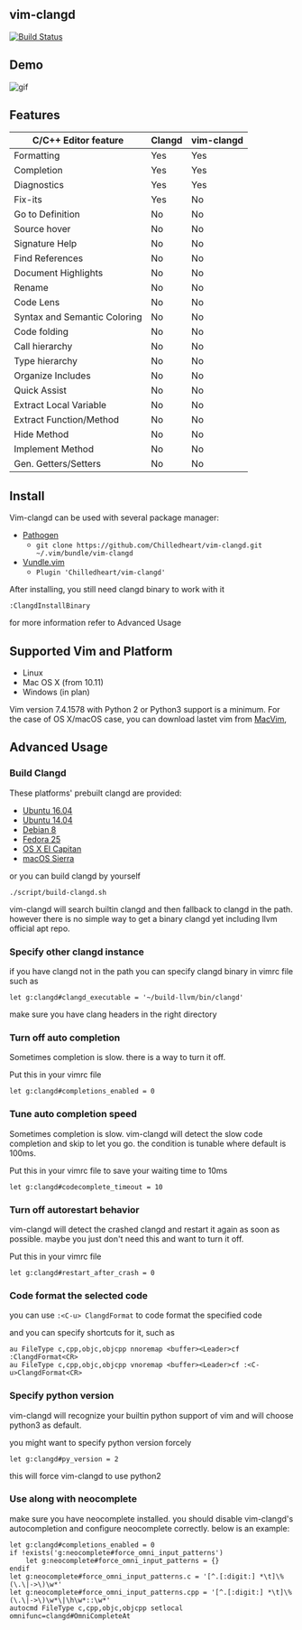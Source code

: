 ## vim-clangd
[![Build Status](https://travis-ci.org/Chilledheart/vim-clangd.svg?branch=master)](http://travis-ci.org/Chilledheart/vim-clangd)

## Demo

![gif](http://i.imgur.com/I9cO6Ve.gif)

## Features

|C/C++ Editor feature                |Clangd    |vim-clangd|
|------------------------------------|----------|----------|
|Formatting                          |Yes       |Yes       |
|Completion                          |Yes       |Yes       |
|Diagnostics                         |Yes       |Yes       |
|Fix-its                             |Yes       |No        |
|Go to Definition                    |No        |No        |
|Source hover                        |No        |No        |
|Signature Help                      |No        |No        |
|Find References                     |No        |No        |
|Document Highlights                 |No        |No        |
|Rename                              |No        |No        |
|Code Lens                           |No        |No        |
|Syntax and Semantic Coloring        |No        |No        |
|Code folding                        |No        |No        |
|Call hierarchy                      |No        |No        |
|Type hierarchy                      |No        |No        |
|Organize Includes                   |No        |No        |
|Quick Assist                        |No        |No        |
|Extract Local Variable              |No        |No        |
|Extract Function/Method             |No        |No        |
|Hide Method                         |No        |No        |
|Implement Method                    |No        |No        |
|Gen. Getters/Setters                |No        |No        |

## Install

Vim-clangd can be used with several package manager:
* [Pathogen](https://github.com/tpope/vim-pathogen)
  * `git clone https://github.com/Chilledheart/vim-clangd.git ~/.vim/bundle/vim-clangd`
* [Vundle.vim](https://github.com/VundleVim/Vundle.vim)
  * `Plugin 'Chilledheart/vim-clangd'`

After installing, you still need clangd binary to work with it

```
:ClangdInstallBinary
```

for more information refer to Advanced Usage

## Supported Vim and Platform

- Linux
- Mac OS X (from 10.11)
- Windows (in plan)

Vim version 7.4.1578 with Python 2 or Python3 support is a minimum.
For the case of OS X/macOS case, you can download lastet vim from [MacVim](https://github.com/macvim-dev/macvim/releases),

## Advanced Usage

### Build Clangd

These platforms' prebuilt clangd are provided:
- [Ubuntu 16.04](https://storage.googleapis.com/vim-clangd/clangd-ubuntu-16.04.tar.gz)
- [Ubuntu 14.04](https://storage.googleapis.com/vim-clangd/clangd-ubuntu-14.04.tar.gz)
- [Debian 8](https://storage.googleapis.com/vim-clangd/clangd-debian-8.tar.gz)
- [Fedora 25](https://storage.googleapis.com/vim-clangd/clangd-fedora.tar.gz)
- [OS X El Capitan](https://storage.googleapis.com/vim-clangd/clangd-macosx-10-11.tar.gz)
- [macOS Sierra](https://storage.googleapis.com/vim-clangd/clangd-macosx-10-12.tar.gz)

or you can build clangd by yourself
```
./script/build-clangd.sh
```
vim-clangd will search builtin clangd and then fallback to clangd in the path.
however there is no simple way to get a binary clangd yet including llvm
official apt repo.

### Specify other clangd instance
if you have clangd not in the path
you can specify clangd binary in vimrc file such as
```
let g:clangd#clangd_executable = '~/build-llvm/bin/clangd'
```

make sure you have clang headers in the right directory

### Turn off auto completion
Sometimes completion is slow. there is a way to turn it off.

Put this in your vimrc file
```
let g:clangd#completions_enabled = 0
```

### Tune auto completion speed
Sometimes completion is slow. vim-clangd will detect the slow code completion and skip to let you go.
the condition is tunable where default is 100ms.

Put this in your vimrc file to save your waiting time to 10ms
```
let g:clangd#codecomplete_timeout = 10
```

### Turn off autorestart behavior
vim-clangd will detect the crashed clangd and restart it again as soon as possible.
maybe you just don't need this and want to turn it off.

Put this in your vimrc file
```
let g:clangd#restart_after_crash = 0
```

### Code format the selected code

you can use `:<C-u> ClangdFormat` to code format the specified code

and you can specify shortcuts for it, such as

```
au FileType c,cpp,objc,objcpp nnoremap <buffer><Leader>cf :ClangdFormat<CR>
au FileType c,cpp,objc,objcpp vnoremap <buffer><Leader>cf :<C-u>ClangdFormat<CR>
```

### Specify python version
vim-clangd will recognize your builtin python support of vim and
will choose python3 as default.

you might want to specify python version forcely

```
let g:clangd#py_version = 2
```
this will force vim-clangd to use python2

### Use along with neocomplete

make sure you have neocomplete installed. you should disable vim-clangd's
autocompletion and configure neocomplete correctly. below is an example:

```
let g:clangd#completions_enabled = 0
if !exists('g:neocomplete#force_omni_input_patterns')
    let g:neocomplete#force_omni_input_patterns = {}
endif
let g:neocomplete#force_omni_input_patterns.c = '[^.[:digit:] *\t]\%(\.\|->\)\w*'
let g:neocomplete#force_omni_input_patterns.cpp = '[^.[:digit:] *\t]\%(\.\|->\)\w*\|\h\w*::\w*'
autocmd FileType c,cpp,objc,objcpp setlocal omnifunc=clangd#OmniCompleteAt
```
